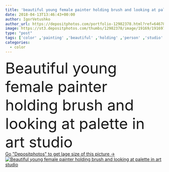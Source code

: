 ```yaml
---
title: 'beautiful young female painter holding brush and looking at palette in art studio '
date: 2018-04-13T13:46:43+00:00
author: IgorVetushko
author_url: https://depositphotos.com/portfolio-12982378.html?ref=64678756
image: https://st3.depositphotos.com/thumbs/12982378/image/19169/191697824/api_thumb_450.jpg?forcejpeg=true
type: "post"
tags: ['color' ,'painting' ,'beautiful' ,'holding' ,'person' ,'studio' ,'art' ,'elegance' ,'girl' ,'female' ,'young' ,'people' ,'beauty' ,'caucasian' ,'hobby' ,'european' ,'fashion' ,'pretty' ,'creative' ,'woman' ,'brush' ,'drawing' ,'indoors' ,'inside' ,'artistic' ,'artwork' ,'palette' ,'attractive' ,'artist' ,'painter' ,'paints' ,'realization' ,'mastery' ,'inspiring' ,'mastership' ,'copy space' ,'selective focus' ]
categories: 
  - color
---
```

<div aling="center">
            <font size="60"> Beautiful young female painter holding brush and looking at palette in art studio</font>   
</div>
<div>
    <a href='https://st3.depositphotos.com/thumbs/12982378/image/19169/191697824/api_thumb_450.jpg?forcejpeg=true?ref=64678756' target=_blank > Go "Depositphotos" to get lage size of this picture ->
        <img href='https://st3.depositphotos.com/thumbs/12982378/image/19169/191697824/api_thumb_450.jpg?forcejpeg=true?ref=64678756' src='https://st3.depositphotos.com/12982378/19169/i/950/depositphotos_191697824-stock-photo-beautiful-young-female-painter-holding.jpg?forcejpeg=true' alt='Beautiful young female painter holding brush and looking at palette in art studio' >
    </a>
</div>
